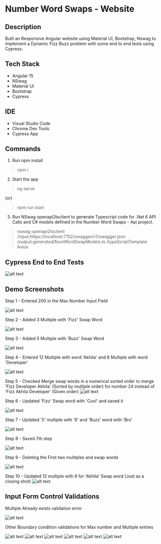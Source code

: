 # Number Word Swaps - Website

## Description
Built an Responsive Angular website using Material UI, Bootstrap, Nswag to implement a Dynamic Fizz Buzz problem with some end to end tests using Cypress.

## Tech Stack
- Angular 15
- NSwag
- Material UI
- Bootstrap
- Cypress

## IDE
- Visual Studio Code
- Chrome Dev Tools
- Cypress App

## Commands

1. Run npm install

> npm i

2. Start the app

> ng serve

(or)

> npm run start

3. Run NSwag openapi2tsclient to generate Typescript code for .Net 6 API Calls and C# models defined in the Number Word Swaps - Api project.

> nswag openapi2tsclient /input:https://localhost:7152/swagger/v1/swagger.json /output:generated/NumWordSwapModels.ts /typeScriptTemplate Axios


## Cypress End to End Tests
![alt text](/images/cypress-e2e-tests-ran-successfully.png)

## Demo Screenshots
Step 1 - Entered 200 in the Max Number Input Field

![alt text](/images/Step%201%20-%20Entered%20200.png)

Step 2 - Added 3 Multiple with 'Fizz' Swap Word

![alt text](/images/Step%202%20-%20Entered%20Fizz%20for%203.png)

Step 3 - Added 5 Multiple with 'Buzz' Swap Word

![alt text](/images/Step%203%20-%20Entered%20Buzz%20for%205.png)

Step 4 - Entered 12 Multiple with word 'Akhila' and 8 Multiple with word 'Developer'

![alt text](/images/Step%204%20-%20Entered%20Akhila%20for%2012%20And%20Developer%20for%208.png)


Step 5 - Checked Merge swap words in a numerical sorted order to merge 'Fizz Developer Akhila' (Sorted by multiple order) for number 24 instead of 'Fizz Akhila Developer' (Given order)
![alt text](/images/Step%205%20-%20Selected%20Sorted%20Order%20Checkbox.png)

Step 6 - Updated 'Fizz' Swap word with 'Cool' and saved it

![alt text](/images/Step%206%20-%20Updated%20Fizz%20with%20Cool%20for%203.png)

Step 7 - Updated '5' multiple with '6' and 'Buzz' word with 'Bro'

![alt text](/images/Step%207%20-%20Updated%205%20multiple%20with%206%20and%20Buzz%20with%20Bro%20at%20a%20time%20and%20save%20.png)

Step 8 - Saved 7th step

![alt text](/images/Step%208%20-%20After%20saving.png)

Step 9 - Deleting the First two mulitples and swap words 

![alt text](/images/Step%209%20-%20Delete%20first%20two%20multiples.png)

Step 10 - Updated 12 multiple with 6 for 'Akhila' Swap word (Just as a closing shot)
![alt text](/images/Step%2010%20-%20Updated%2012%20with%206%20for%20Akhila%20swap%20word.png)

## Input Form Control Validations
Multiple Already exists validation error

![alt text](images/Multiple%20already%20exists%20-%20validation.png)

Other Boundary condition validations for Max number and Multiple entries

![alt text](/images/Maxnumber%20-%20validation%20of%20minimum%20number.png)
![alt text](/images/Maxnumber%20-%20validation%20of%20maximum%20number.png)
![alt text](/images/Add%20Multiple%20-%20validation%20of%20minimum%20number.png)
![alt text](/images/Add%20Multiple%20-%20validation%20of%20maximum%20number.png)
![alt text](/images/Edit%20Multiple%20-%20validation%20of%20minimum%20number.png)
![alt text](/images/Add%20Multiple%20-%20validation%20of%20maximum%20number.png)